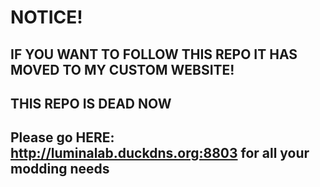 # NOTICE!
## IF YOU WANT TO FOLLOW THIS REPO IT HAS MOVED TO MY CUSTOM WEBSITE!
## THIS REPO IS DEAD NOW
## Please go HERE: **http://luminalab.duckdns.org:8803** for all your modding needs
